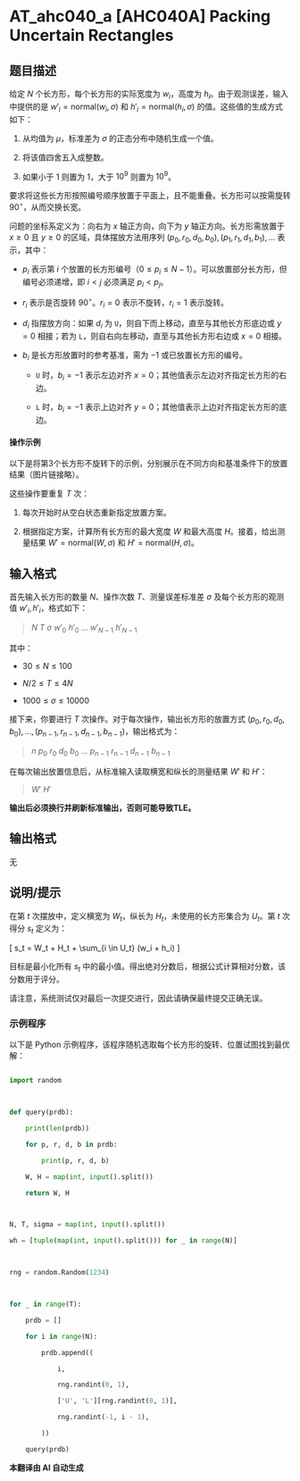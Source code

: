 # AT_ahc040_a [AHC040A] Packing Uncertain Rectangles

## 题目描述

给定 $N$ 个长方形，每个长方形的实际宽度为 $w_i$，高度为 $h_i$。由于观测误差，输入中提供的是 $w'_i = \mathrm{normal}(w_i, \sigma)$ 和 $h'_i = \mathrm{normal}(h_i, \sigma)$ 的值。这些值的生成方式如下：

1. 从均值为 $\mu$，标准差为 $\sigma$ 的正态分布中随机生成一个值。
2. 将该值四舍五入成整数。
3. 如果小于 1 则置为 1，大于 $10^9$ 则置为 $10^9$。

要求将这些长方形按照编号顺序放置于平面上，且不能重叠。长方形可以按需旋转 $90^\circ$，从而交换长宽。

问题的坐标系定义为：向右为 $x$ 轴正方向，向下为 $y$ 轴正方向。长方形需放置于 $x \geq 0$ 且 $y \geq 0$ 的区域，具体摆放方法用序列 $(p_0, r_0, d_0, b_0), (p_1, r_1, d_1, b_1), \dots$ 表示，其中：

- $p_i$ 表示第 $i$ 个放置的长方形编号（$0 \leq p_i \leq N-1$）。可以放置部分长方形，但编号必须递增，即 $i < j$ 必须满足 $p_i < p_j$。
- $r_i$ 表示是否旋转 $90^\circ$。$r_i = 0$ 表示不旋转，$r_i = 1$ 表示旋转。
- $d_i$ 指摆放方向：如果 $d_i$ 为 `U`，则自下而上移动，直至与其他长方形底边或 $y = 0$ 相接；若为 `L`，则自右向左移动，直至与其他长方形右边或 $x = 0$ 相接。
- $b_i$ 是长方形放置时的参考基准，需为 $-1$ 或已放置长方形的编号。
  - `U` 时，$b_i = -1$ 表示左边对齐 $x = 0$；其他值表示左边对齐指定长方形的右边。
  - `L` 时，$b_i = -1$ 表示上边对齐 $y = 0$；其他值表示上边对齐指定长方形的底边。

#### 操作示例

以下是将第3个长方形不旋转下的示例，分别展示在不同方向和基准条件下的放置结果（图片链接略）。

这些操作要重复 $T$ 次：

1. 每次开始时从空白状态重新指定放置方案。
2. 根据指定方案，计算所有长方形的最大宽度 $W$ 和最大高度 $H$。接着，给出测量结果 $W' = \mathrm{normal}(W, \sigma)$ 和 $H' = \mathrm{normal}(H, \sigma)$。

## 输入格式

首先输入长方形的数量 $N$、操作次数 $T$、测量误差标准差 $\sigma$ 及每个长方形的观测值 $w'_i, h'_i$，格式如下：

> $N$ $T$ $\sigma$ $w'_0$ $h'_0$ $\ldots$ $w'_{N-1}$ $h'_{N-1}$

其中：

- $30 \leq N \leq 100$
- $N/2 \leq T \leq 4N$
- $1000 \leq \sigma \leq 10000$

接下来，你要进行 $T$ 次操作。对于每次操作，输出长方形的放置方式 $(p_0, r_0, d_0, b_0), \ldots, (p_{n-1}, r_{n-1}, d_{n-1}, b_{n-1})$，输出格式为：

> $n$ $p_0$ $r_0$ $d_0$ $b_0$ $\ldots$ $p_{n-1}$ $r_{n-1}$ $d_{n-1}$ $b_{n-1}$

在每次输出放置信息后，从标准输入读取横宽和纵长的测量结果 $W'$ 和 $H'$：

> $W'$ $H'$

**输出后必须换行并刷新标准输出，否则可能导致TLE。**

## 输出格式

无

## 说明/提示

在第 $t$ 次摆放中，定义横宽为 $W_t$，纵长为 $H_t$，未使用的长方形集合为 $U_t$。第 $t$ 次得分 $s_t$ 定义为：

\[ s_t = W_t + H_t + \sum_{i \in U_t} (w_i + h_i) \]

目标是最小化所有 $s_t$ 中的最小值。得出绝对分数后，根据公式计算相对分数，该分数用于评分。

请注意，系统测试仅对最后一次提交进行，因此请确保最终提交正确无误。

### 示例程序

以下是 Python 示例程序，该程序随机选取每个长方形的旋转、位置试图找到最优解：

```python
import random

def query(prdb):
    print(len(prdb))
    for p, r, d, b in prdb:
        print(p, r, d, b)
    W, H = map(int, input().split())
    return W, H

N, T, sigma = map(int, input().split())
wh = [tuple(map(int, input().split())) for _ in range(N)]

rng = random.Random(1234)

for _ in range(T):
    prdb = []
    for i in range(N):
        prdb.append((
            i,
            rng.randint(0, 1),
            ['U', 'L'][rng.randint(0, 1)],
            rng.randint(-1, i - 1),
        ))
    query(prdb)
```

 **本翻译由 AI 自动生成**